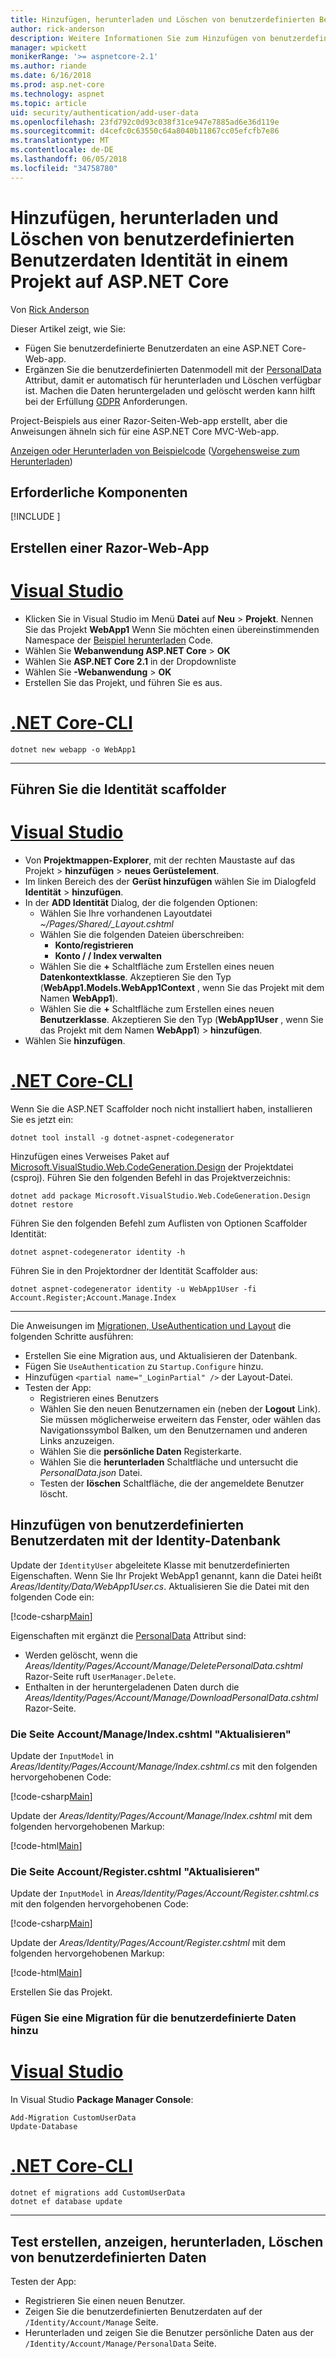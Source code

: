 ```yaml
---
title: Hinzufügen, herunterladen und Löschen von benutzerdefinierten Benutzerdaten Identität in einem Projekt auf ASP.NET Core
author: rick-anderson
description: Weitere Informationen Sie zum Hinzufügen von benutzerdefinierten Daten zu Identität in einem Projekt auf ASP.NET Core. Löschen von Daten pro GDPR.
manager: wpickett
monikerRange: '>= aspnetcore-2.1'
ms.author: riande
ms.date: 6/16/2018
ms.prod: asp.net-core
ms.technology: aspnet
ms.topic: article
uid: security/authentication/add-user-data
ms.openlocfilehash: 23fd792c0d93c038f31ce947e7885ad6e36d119e
ms.sourcegitcommit: d4cefc0c63550c64a8040b11867cc05efcfb7e86
ms.translationtype: MT
ms.contentlocale: de-DE
ms.lasthandoff: 06/05/2018
ms.locfileid: "34758780"
---
```

# <a name="add-download-and-delete-custom-user-data-to-identity-in-an-aspnet-core-project"></a>Hinzufügen, herunterladen und Löschen von benutzerdefinierten Benutzerdaten Identität in einem Projekt auf ASP.NET Core

Von [Rick Anderson](https://twitter.com/RickAndMSFT)

Dieser Artikel zeigt, wie Sie:

* Fügen Sie benutzerdefinierte Benutzerdaten an eine ASP.NET Core-Web-app.
* Ergänzen Sie die benutzerdefinierten Datenmodell mit der [PersonalData](/dotnet/api/microsoft.aspnetcore.identity.personaldataattribute?view=aspnetcore-2.1) Attribut, damit er automatisch für herunterladen und Löschen verfügbar ist. Machen die Daten heruntergeladen und gelöscht werden kann hilft bei der Erfüllung [GDPR](xref:security/gdpr) Anforderungen.

Project-Beispiels aus einer Razor-Seiten-Web-app erstellt, aber die Anweisungen ähneln sich für eine ASP.NET Core MVC-Web-app.

[Anzeigen oder Herunterladen von Beispielcode](https://github.com/aspnet/Docs/tree/live/aspnetcore/security/authentication/add-user-data/sample) ([Vorgehensweise zum Herunterladen](xref:tutorials/index#how-to-download-a-sample))

## <a name="prerequisites"></a>Erforderliche Komponenten

[!INCLUDE [](~/includes/2.1-SDK.md)]

## <a name="create-a-razor-web-app"></a>Erstellen einer Razor-Web-App

# <a name="visual-studiotabvisual-studio"></a>[Visual Studio](#tab/visual-studio)

* Klicken Sie in Visual Studio im Menü **Datei** auf **Neu** > **Projekt**. Nennen Sie das Projekt **WebApp1** Wenn Sie möchten einen übereinstimmenden Namespace der [Beispiel herunterladen](https://github.com/aspnet/Docs/tree/live/aspnetcore/security/authentication/add-user-data/sample) Code.
* Wählen Sie **Webanwendung ASP.NET Core** > **OK**
* Wählen Sie **ASP.NET Core 2.1** in der Dropdownliste
* Wählen Sie **-Webanwendung**  > **OK**
* Erstellen Sie das Projekt, und führen Sie es aus.

# <a name="net-core-clitabnetcore-cli"></a>[.NET Core-CLI](#tab/netcore-cli)

```cli
dotnet new webapp -o WebApp1
```

------

## <a name="run-the-identity-scaffolder"></a>Führen Sie die Identität scaffolder

# <a name="visual-studiotabvisual-studio"></a>[Visual Studio](#tab/visual-studio)

* Von **Projektmappen-Explorer**, mit der rechten Maustaste auf das Projekt > **hinzufügen** > **neues Gerüstelement**.
* Im linken Bereich des der **Gerüst hinzufügen** wählen Sie im Dialogfeld **Identität** > **hinzufügen**.
* In der **ADD Identität** Dialog, der die folgenden Optionen:
  * Wählen Sie Ihre vorhandenen Layoutdatei *~/Pages/Shared/_Layout.cshtml*
  * Wählen Sie die folgenden Dateien überschreiben:
    * **Konto/registrieren**
    * **Konto / / Index verwalten**
  * Wählen Sie die **+** Schaltfläche zum Erstellen eines neuen **Datenkontextklasse**. Akzeptieren Sie den Typ (**WebApp1.Models.WebApp1Context** , wenn Sie das Projekt mit dem Namen **WebApp1**).
  * Wählen Sie die **+** Schaltfläche zum Erstellen eines neuen **Benutzerklasse**. Akzeptieren Sie den Typ (**WebApp1User** , wenn Sie das Projekt mit dem Namen **WebApp1**) > **hinzufügen**.
* Wählen Sie **hinzufügen**.

# <a name="net-core-clitabnetcore-cli"></a>[.NET Core-CLI](#tab/netcore-cli)

Wenn Sie die ASP.NET Scaffolder noch nicht installiert haben, installieren Sie es jetzt ein:

```cli
dotnet tool install -g dotnet-aspnet-codegenerator
```

Hinzufügen eines Verweises Paket auf [Microsoft.VisualStudio.Web.CodeGeneration.Design](https://www.nuget.org/packages/Microsoft.VisualStudio.Web.CodeGeneration.Design/) der Projektdatei (csproj). Führen Sie den folgenden Befehl in das Projektverzeichnis:

```cli
dotnet add package Microsoft.VisualStudio.Web.CodeGeneration.Design
dotnet restore
```

Führen Sie den folgenden Befehl zum Auflisten von Optionen Scaffolder Identität:

```cli
dotnet aspnet-codegenerator identity -h
```

Führen Sie in den Projektordner der Identität Scaffolder aus:

```cli
dotnet aspnet-codegenerator identity -u WebApp1User -fi Account.Register;Account.Manage.Index
```

-------------

Die Anweisungen im [Migrationen, UseAuthentication und Layout](xref:security/authentication/scaffold-identity#efm) die folgenden Schritte ausführen:

* Erstellen Sie eine Migration aus, und Aktualisieren der Datenbank.
* Fügen Sie `UseAuthentication` zu `Startup.Configure` hinzu.
* Hinzufügen `<partial name="_LoginPartial" />` der Layout-Datei.
* Testen der App:
  * Registrieren eines Benutzers
  * Wählen Sie den neuen Benutzernamen ein (neben der **Logout** Link). Sie müssen möglicherweise erweitern das Fenster, oder wählen das Navigationssymbol Balken, um den Benutzernamen und anderen Links anzuzeigen.
  * Wählen Sie die **persönliche Daten** Registerkarte.
  * Wählen Sie die **herunterladen** Schaltfläche und untersucht die *PersonalData.json* Datei.
  * Testen der **löschen** Schaltfläche, die der angemeldete Benutzer löscht.

## <a name="add-custom-user-data-to-the-identity-db"></a>Hinzufügen von benutzerdefinierten Benutzerdaten mit der Identity-Datenbank

Update der `IdentityUser` abgeleitete Klasse mit benutzerdefinierten Eigenschaften. Wenn Sie Ihr Projekt WebApp1 genannt, kann die Datei heißt *Areas/Identity/Data/WebApp1User.cs*. Aktualisieren Sie die Datei mit den folgenden Code ein:

[!code-csharp[Main](add-user-data/sample/Areas/Identity/Data/WebApp1User.cs)]

Eigenschaften mit ergänzt die [PersonalData](/dotnet/api/microsoft.aspnetcore.identity.personaldataattribute?view=aspnetcore-2.1) Attribut sind:

* Werden gelöscht, wenn die *Areas/Identity/Pages/Account/Manage/DeletePersonalData.cshtml* Razor-Seite ruft `UserManager.Delete`.
* Enthalten in der heruntergeladenen Daten durch die *Areas/Identity/Pages/Account/Manage/DownloadPersonalData.cshtml* Razor-Seite.

### <a name="update-the-accountmanageindexcshtml-page"></a>Die Seite Account/Manage/Index.cshtml "Aktualisieren"

Update der `InputModel` in *Areas/Identity/Pages/Account/Manage/Index.cshtml.cs* mit den folgenden hervorgehobenen Code:

[!code-csharp[Main](add-user-data/sample/Areas/Identity/Pages/Account/Manage/Index.cshtml.cs?name=snippet&highlight=28-36,63-64,87-95)]

Update der *Areas/Identity/Pages/Account/Manage/Index.cshtml* mit dem folgenden hervorgehobenen Markup:

[!code-html[Main](add-user-data/sample/Areas/Identity/Pages/Account/Manage/Index.cshtml?highlight=34-41)]

### <a name="update-the-accountregistercshtml-page"></a>Die Seite Account/Register.cshtml "Aktualisieren"

Update der `InputModel` in *Areas/Identity/Pages/Account/Register.cshtml.cs* mit den folgenden hervorgehobenen Code:

[!code-csharp[Main](add-user-data/sample/Areas/Identity/Pages/Account/Register.cshtml.cs?name=snippet&highlight=8-16,43,44)]

Update der *Areas/Identity/Pages/Account/Register.cshtml* mit dem folgenden hervorgehobenen Markup:

[!code-html[Main](add-user-data/sample/Areas/Identity/Pages/Account/Register.cshtml?highlight=16-25)]

Erstellen Sie das Projekt.

### <a name="add-a-migration-for-the-custom-user-data"></a>Fügen Sie eine Migration für die benutzerdefinierte Daten hinzu

# <a name="visual-studiotabvisual-studio"></a>[Visual Studio](#tab/visual-studio)

In Visual Studio **Package Manager Console**:

```PMC
Add-Migration CustomUserData
Update-Database
```

# <a name="net-core-clitabnetcore-cli"></a>[.NET Core-CLI](#tab/netcore-cli)

```cli
dotnet ef migrations add CustomUserData
dotnet ef database update
```

------

## <a name="test-create-view-download-delete-custom-user-data"></a>Test erstellen, anzeigen, herunterladen, Löschen von benutzerdefinierten Daten

Testen der App:

* Registrieren Sie einen neuen Benutzer.
* Zeigen Sie die benutzerdefinierten Benutzerdaten auf der `/Identity/Account/Manage` Seite.
* Herunterladen und zeigen Sie die Benutzer persönliche Daten aus der `/Identity/Account/Manage/PersonalData` Seite.
